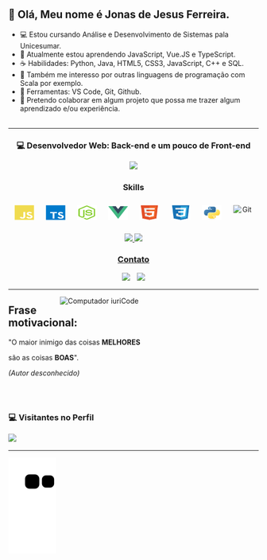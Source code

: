 ## 👋 Olá, Meu nome é Jonas de Jesus Ferreira.

- 💻 Estou cursando Análise e Desenvolvimento de Sistemas pala Unicesumar.
- 🌱 Atualmente estou aprendendo JavaScript, Vue.JS e TypeScript.
- ☕ Habilidades: Python, Java, HTML5, CSS3, JavaScript, C++ e SQL.
- 👀 Também me interesso por outras linguagens de programação com Scala por exemplo.
- 💼 Ferramentas: VS Code, Git, Github.
- 💞️ Pretendo colaborar em algum projeto que possa me trazer algum aprendizado e/ou experiência.
<br><br>
-------------------------------------------------------------------------------
### <p align="center">💻 Desenvolvedor Web: Back-end e um pouco de Front-end</p>

<div align="center">
  <a href="https://jonasjf360.github.io/landing_page/" target="_blank"><img src="https://img.shields.io/badge/Portifólio-Landing%20Page-blueviolet?style=for-the-badge"></a>
</div>

### <p align="center">Skills</p>

<div style="display: flex; justify-content: space-around; flex-wrap: wrap;" align="center">
    <img alt="Js" style="height: 30px; width:40px; padding: 10px;" src="https://raw.githubusercontent.com/devicons/devicon/master/icons/javascript/javascript-plain.svg">
    <img alt="Ts" style="height: 30px; width:40px; padding: 10px;" src="https://raw.githubusercontent.com/devicons/devicon/master/icons/typescript/typescript-plain.svg">
    <img alt="NodeJS" style="height: 30px; width:40px; padding: 10px;" src="https://raw.githubusercontent.com/devicons/devicon/master/icons/nodejs/nodejs-plain.svg">
    <img alt="VueJS" style="height: 30px; width:40px; padding: 10px;" src="https://raw.githubusercontent.com/devicons/devicon/master/icons/vuejs/vuejs-original.svg">
    <img alt="HTML" style="height: 30px; width:40px; padding: 10px;" src="https://raw.githubusercontent.com/devicons/devicon/master/icons/html5/html5-original.svg">
    <img alt="CSS" style="height: 30px; width:40px; padding: 10px;" src="https://raw.githubusercontent.com/devicons/devicon/master/icons/css3/css3-original.svg">
    <img alt="Python" style="height: 30px; width:40px; padding: 10px;" src="https://raw.githubusercontent.com/devicons/devicon/master/icons/python/python-original.svg">
     <img alt="Git" style="height: 30px; width:40px; padding: 10px;" src="https://cdn.jsdelivr.net/gh/devicons/devicon/icons/git/git-original.svg" />
</div><br>

<div align="center">
    <a href="https://github.com/jonasjf360">
    <img height="140em" src="https://github-readme-stats.vercel.app/api?username=JonasJF360&show_icons=true&theme=dracula&include_all_commits=true&count_private=true"/>
    <img height="140em" src="https://github-readme-stats.vercel.app/api/top-langs/?username=JonasJF360&layout=compact&langs_count=7&theme=dracula"/>
</div>

### <p align="center">Contato</p>
<div align="center">
    <a  style="margin: 5px;" href = "mailto:jonasjf360@gmail.com"><img src="https://img.shields.io/badge/Gmail-D14836?style=for-the-badge&logo=gmail&logoColor=white" target="_blank"></a>
    <a style="margin: 5px;" href="https://www.linkedin.com/in/jonasjf" target="_blank"><img src="https://img.shields.io/badge/-LinkedIn-%230077B5?style=for-the-badge&logo=linkedin&logoColor=white" target="_blank"></a>
</div>    

  
 
<hr/>
<img src= "https://raw.githubusercontent.com/MicaelliMedeiros/micaellimedeiros/master/image/computer-illustration.png"  style="min-width:400px; max-width:400px; width:400px;" align="right" alt="Computador iuriCode">   
	
<h2>Frase motivacional:</h2>

"O maior inimigo das coisas **MELHORES**

são as coisas **BOAS**".

_(Autor desconhecido)_

<br><br>
### 💻 Visitantes no Perfil
<img src="https://profile-counter.glitch.me/jonasjf360/count.svg" >

<hr/>

  ![Snake animation](https://github.com/rafaballerini/rafaballerini/blob/output/github-contribution-grid-snake.svg)
